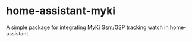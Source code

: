 # home-assistant-myki
A simple package for integrating MyKi Gsm/GSP tracking watch in home-assistant
